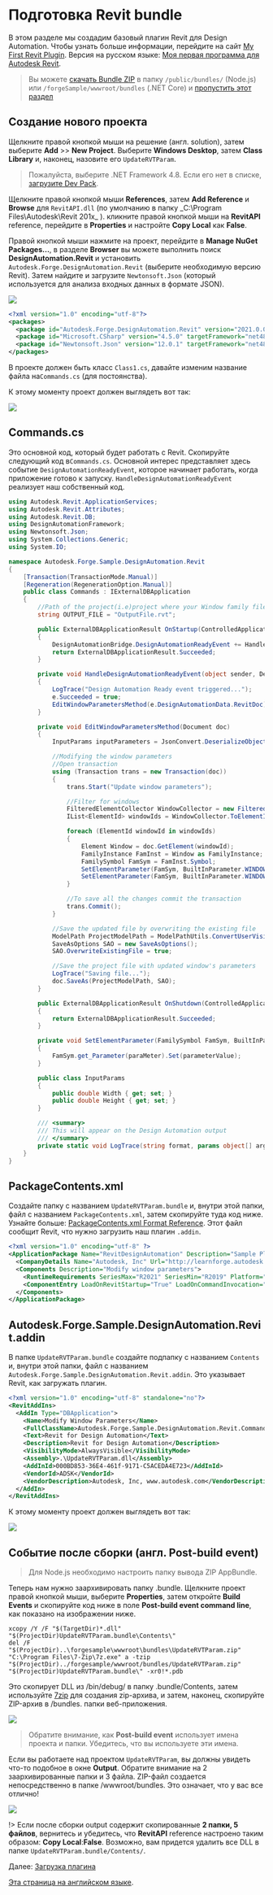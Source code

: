 # Подготовка Revit bundle

В этом разделе мы создадим базовый плагин Revit для Design Automation. Чтобы узнать больше информации, перейдите на сайт [My First Revit Plugin](https://knowledge.autodesk.com/support/revit-products/learn-explore/caas/simplecontent/content/my-first-revit-plug-overview.html). Версия на русском языке: [Моя первая программа для Autodesk Revit](https://www.autodesk.ru/autodesk-developer-network/api-trainings/my-first-plugin/first-prog-adsk-revit).

> Вы можете [скачать Bundle ZIP](https://github.com/Autodesk-Forge/learn.forge.designautomation/raw/master/forgesample/wwwroot/bundles/UpdateRVTParam.zip) в папку `/public/bundles/` (Node.js) или `/forgeSample/wwwroot/bundles` (.NET Core) и [пропустить этот раздел](/ru-RU/designautomation/appbundle/common.md)

## Создание нового проекта

Щелкните правой кнопкой мыши на решение (англ. solution), затем выберите **Add** >> **New Project**. Выберите  **Windows Desktop**, затем **Class Library** и, наконец, назовите его `UpdateRVTParam`. 

> Пожалуйста, выберите .NET Framework 4.8. Если его нет в списке, [загрузите Dev Pack](https://dotnet.microsoft.com/download/dotnet-framework/net47).

Щелкните правой кнопкой мыши **References**, затем **Add Reference** и **Browse** для `RevitAPI.dll` (по умолчанию в папку _C:\Program Files\Autodesk\Revit 201x\_ ). кликните правой кнопкой мыши на **RevitAPI** reference, перейдите в **Properties** и настройте **Copy Local** как **False**.

Правой кнопкой мыши нажмите на проект, перейдите в **Manage NuGet Packages...**, в разделе **Browser** вы можете выполнить поиск **DesignAutomation.Revit** и установить `Autodesk.Forge.DesignAutomation.Revit` (выберите необходимую версию Revit). Затем найдите и загрузите `Newtonsoft.Json` (который используется для анализа входных данных в формате JSON). 

![](_media/designautomation/revit/new_project.gif)

```xml
<?xml version="1.0" encoding="utf-8"?>
<packages>
  <package id="Autodesk.Forge.DesignAutomation.Revit" version="2021.0.0" targetFramework="net48" />
  <package id="Microsoft.CSharp" version="4.5.0" targetFramework="net48" />
  <package id="Newtonsoft.Json" version="12.0.1" targetFramework="net48" />
</packages>
```

В проекте должен быть класс `Class1.cs`, давайте изменим название файла на`Commands.cs` (для постоянства). 

К этому моменту проект должен выглядеть вот так:

![](_media/designautomation/revit/project_files.png)

## Commands.cs

Это основной код, который будет работать с  Revit. Скопируйте следующий код в`Commands.cs`. Основной интерес представляет здесь событие `DesignAutomationReadyEvent`, которое начинает работать, когда приложение готово к запуску. `HandleDesignAutomationReadyEvent` реализует наш собственный код.

```csharp
using Autodesk.Revit.ApplicationServices;
using Autodesk.Revit.Attributes;
using Autodesk.Revit.DB;
using DesignAutomationFramework;
using Newtonsoft.Json;
using System.Collections.Generic;
using System.IO;

namespace Autodesk.Forge.Sample.DesignAutomation.Revit
{
    [Transaction(TransactionMode.Manual)]
    [Regeneration(RegenerationOption.Manual)]
    public class Commands : IExternalDBApplication
    {
        //Path of the project(i.e)project where your Window family files are present
        string OUTPUT_FILE = "OutputFile.rvt";

        public ExternalDBApplicationResult OnStartup(ControlledApplication application)
        {
            DesignAutomationBridge.DesignAutomationReadyEvent += HandleDesignAutomationReadyEvent;
            return ExternalDBApplicationResult.Succeeded;
        }

        private void HandleDesignAutomationReadyEvent(object sender, DesignAutomationReadyEventArgs e)
        {
            LogTrace("Design Automation Ready event triggered...");
            e.Succeeded = true;
            EditWindowParametersMethod(e.DesignAutomationData.RevitDoc);
        }

        private void EditWindowParametersMethod(Document doc)
        {
            InputParams inputParameters = JsonConvert.DeserializeObject<InputParams>(File.ReadAllText("params.json"));

            //Modifying the window parameters
            //Open transaction
            using (Transaction trans = new Transaction(doc))
            {
                trans.Start("Update window parameters");

                //Filter for windows
                FilteredElementCollector WindowCollector = new FilteredElementCollector(doc).OfCategory(BuiltInCategory.OST_Windows).WhereElementIsNotElementType();
                IList<ElementId> windowIds = WindowCollector.ToElementIds() as IList<ElementId>;

                foreach (ElementId windowId in windowIds)
                {
                    Element Window = doc.GetElement(windowId);
                    FamilyInstance FamInst = Window as FamilyInstance;
                    FamilySymbol FamSym = FamInst.Symbol;
                    SetElementParameter(FamSym, BuiltInParameter.WINDOW_HEIGHT, inputParameters.Height);
                    SetElementParameter(FamSym, BuiltInParameter.WINDOW_WIDTH, inputParameters.Width);
                }

                //To save all the changes commit the transaction 
                trans.Commit();
            }

            //Save the updated file by overwriting the existing file
            ModelPath ProjectModelPath = ModelPathUtils.ConvertUserVisiblePathToModelPath(OUTPUT_FILE);
            SaveAsOptions SAO = new SaveAsOptions();
            SAO.OverwriteExistingFile = true;

            //Save the project file with updated window's parameters
            LogTrace("Saving file...");
            doc.SaveAs(ProjectModelPath, SAO);
        }

        public ExternalDBApplicationResult OnShutdown(ControlledApplication application)
        {
            return ExternalDBApplicationResult.Succeeded;
        }

        private void SetElementParameter(FamilySymbol FamSym, BuiltInParameter paraMeter, double parameterValue)
        {
            FamSym.get_Parameter(paraMeter).Set(parameterValue);
        }

        public class InputParams
        {
            public double Width { get; set; }
            public double Height { get; set; }
        }

        /// <summary>
        /// This will appear on the Design Automation output
        /// </summary>
        private static void LogTrace(string format, params object[] args) { System.Console.WriteLine(format, args); }
    }
}
```

## PackageContents.xml

Создайте папку с названием `UpdateRVTParam.bundle` и, внутри этой папки, файл с названием `PackageContents.xml`,  затем скопируйте туда код ниже. Узнайте больше: [PackageContents.xml Format Reference](https://help.autodesk.com/view/ACD/2023/ENU/?guid=GUID-BC76355D-682B-46ED-B9B7-66C95EEF2BD0). Этот файл сообщит Revit, что нужно загрузить наш плагин `.addin`.

```xml
<?xml version="1.0" encoding="utf-8" ?>
<ApplicationPackage Name="RevitDesignAutomation" Description="Sample Plugin for Revit" Author="learnforge.autodesk.io">
  <CompanyDetails Name="Autodesk, Inc" Url="http://learnforge.autodesk.io" Email="forge.help@autodesk.com"/>
  <Components Description="Modify window parameters">
    <RuntimeRequirements SeriesMax="R2021" SeriesMin="R2019" Platform="Revit" OS="Win64"/>
    <ComponentEntry LoadOnRevitStartup="True" LoadOnCommandInvocation="False" AppDescription="Modify Window Parameters" ModuleName="./Contents/Autodesk.Forge.Sample.DesignAutomation.Revit.addin" Version="1.0.0" AppName="Modify Window Parameters"/>
  </Components>
</ApplicationPackage>
```

## Autodesk.Forge.Sample.DesignAutomation.Revit.addin

В папке `UpdateRVTParam.bundle` создайте подпапку с названием `Contents`  и, внутри этой папки, файл с названием `Autodesk.Forge.Sample.DesignAutomation.Revit.addin`. Это указывает Revit, как загружать плагин.

```xml
<?xml version="1.0" encoding="utf-8" standalone="no"?>
<RevitAddIns>
  <AddIn Type="DBApplication">
    <Name>Modify Window Parameters</Name>
    <FullClassName>Autodesk.Forge.Sample.DesignAutomation.Revit.Commands</FullClassName>
    <Text>Revit for Design Automation</Text>
    <Description>Revit for Design Automation</Description>
    <VisibilityMode>AlwaysVisible</VisibilityMode>
    <Assembly>.\UpdateRVTParam.dll</Assembly>
    <AddInId>000BD853-36E4-461f-9171-C5ACEDA4E723</AddInId>
    <VendorId>ADSK</VendorId>
    <VendorDescription>Autodesk, Inc, www.autodesk.com</VendorDescription>
  </AddIn>
</RevitAddIns>
```

К этому моменту проект должен выглядеть вот так:

![](_media/designautomation/revit/bundle_folders.png)

## Событие после сборки (англ. Post-build event)

> Для Node.js необходимо настроить папку вывода ZIP AppBundle.

Теперь нам нужно заархивировать папку .bundle. Щелкните проект правой кнопкой мыши, выберите **Properties**, затем откройте **Build Events** и скопируйте код ниже в поле **Post-build event command line**, как показано на изображении ниже.

```
xcopy /Y /F "$(TargetDir)*.dll" "$(ProjectDir)UpdateRVTParam.bundle\Contents\"
del /F "$(ProjectDir)..\forgesample\wwwroot\bundles\UpdateRVTParam.zip"
"C:\Program Files\7-Zip\7z.exe" a -tzip "$(ProjectDir)../forgesample/wwwroot/bundles/UpdateRVTParam.zip" "$(ProjectDir)UpdateRVTParam.bundle\" -xr0!*.pdb
```

Это скопирует DLL из /bin/debug/ в папку .bundle/Contents, затем используйте [7zip](https://www.7-zip.org/) для создания zip-архива, и затем, наконец, скопируйте ZIP-архив в /bundles. папки веб-приложения.

![](_media/designautomation/revit/post_build.png)

> Обратите внимание, как **Post-build event** использует имена проекта и папки. Убедитесь, что вы используете эти имена.

Если вы работаете над проектом `UpdateRVTParam`, вы должны увидеть что-то подобное в окне **Output**. Обратите внимание на 2 заархивированные папки и 3 файла. ZIP-файл создается непосредственно в папке /wwwroot/bundles. Это означает, что у вас все отлично!

![](_media/designautomation/revit/build_output.png)

!> Если после сборки output содержит скопированные **2 папки, 5 файлов**, вернитесь и убедитесь, что **RevitAPI** reference настроено таким образом: **Copy Local**:**False**. Возможно, вам придется удалить все DLL в папке `UpdateRVTParam.bundle/Contents/`.

Далее: [Загрузка плагина](/ru-RU/designautomation/appbundle/common)

[Эта страница на английском языке](https://learnforge.autodesk.io/#/designautomation/appbundle/engines/revit).

